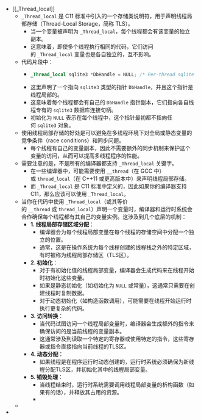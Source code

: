 - [[_Thread_local]]
	- `_Thread_local` 是 C11 标准中引入的一个存储类说明符，用于声明线程局部存储（Thread-Local Storage，简称 TLS）。
		- 当一个变量被声明为 `_Thread_local`，每个线程都会有该变量的独立副本。
		- 这意味着，即使多个线程执行相同的代码，它们访问的 `_Thread_local` 变量也是各自独立的，互不影响。
	- 代码片段中：
		- ```c
		  _Thread_local sqlite3 *DbHandle = NULL; /* Per-thread sqlite handle. */
		  ```
		- 这里声明了一个指向 `sqlite3` 类型的指针 `DbHandle`，并且这个指针是线程局部的。
		- 这意味着每个线程都会有自己的 `DbHandle` 指针副本，它们指向各自线程专有的 `sqlite3` 数据库连接句柄。
		- 初始化为 `NULL` 表示在每个线程中，这个指针最初都不指向任何 `sqlite3` 对象。
	- 使用线程局部存储的好处是可以避免在多线程环境下对全局或静态变量的竞争条件（race conditions）和同步问题。
		- 每个线程有自己的变量副本，因此不需要额外的同步机制来保护这个变量的访问，从而可以提高多线程程序的性能。
	- 需要注意的是，不是所有的编译器都支持 `_Thread_local` 关键字。
		- 在一些编译器中，可能需要使用 `__thread`（在 GCC 中）或 `thread_local`（在 C++11 或更高版本中）来声明线程局部存储。
		- 而 `_Thread_local` 是 C11 标准中定义的，因此如果你的编译器支持 C11，那么应该可以使用 `_Thread_local`。
	- 当你在代码中使用 `_Thread_local`（或其等价的 `__thread` 或 `thread_local`）声明一个变量时，编译器和运行时系统会合作确保每个线程都有其自己的变量实例。这涉及到几个底层的机制：
		- **1. 线程局部存储区域分配**：
			- 编译器会为每个线程局部变量在每个线程的存储空间中分配一个独立的位置。
			- 通常，这是在操作系统为每个线程创建的线程栈之外的特定区域，有时被称为线程局部存储区（TLS区）。
		- **2. 初始化**：
			- 对于有初始化值的线程局部变量，编译器会生成代码来在线程开始时初始化这些变量。
			- 如果是静态初始化（如初始化为 `NULL` 或常量），这通常只需要在创建线程时复制数据。
			- 对于动态初始化（如构造函数调用），可能需要在线程开始运行时执行更复杂的代码。
		- **3. 访问转换**：
			- 当代码试图访问一个线程局部变量时，编译器会生成额外的指令来确保访问的是当前线程的变量副本。
			- 这通常涉及到读取一个特定的寄存器或使用特定的指令，这些寄存器或指令直接指向当前线程的TLS区。
		- **4. 动态分配**：
			- 如果线程是在程序运行时动态创建的，运行时系统必须确保为新线程分配TLS区，并初始化其中的线程局部变量。
		- **5. 销毁处理**：
			- 当线程结束时，运行时系统需要调用线程局部变量的析构函数（如果有的话），并释放其占用的资源。
			-
	-
-